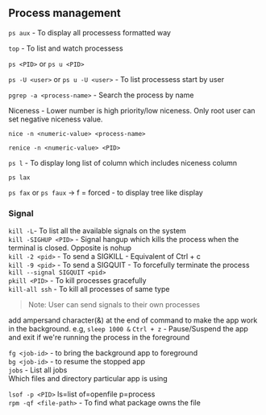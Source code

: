 ## Process management

`ps aux` - To display all processess formatted way  

`top` - To list and watch processess  

`ps <PID>` or `ps u <PID>`  

`ps -U <user>` or `ps u -U <user>` - To list processess start by user  

`pgrep -a <process-name>` - Search the process by name  

Niceness - Lower number is high priority/low niceness. Only root user can set negative niceness value.  

`nice -n <numeric-value> <process-name>`  

`renice -n <numeric-value> <PID>`  

`ps l` - To display long list of column which includes niceness column  

`ps lax`  

`ps fax` or `ps faux` -> f = forced - to display tree like display  

### Signal

`kill -L`- To list all the available signals on the system  
`kill -SIGHUP <PID>` - Signal hangup which kills the process when the terminal is closed. Opposite is nohup   
`kill -2 <pid>` - To send a SIGKILL  - Equivalent of Ctrl + c   
`kill -9 <pid>` - To send a SIGQUIT  - To forcefully terminate the process  
`kill --signal SIGQUIT <pid>`  
`pkill <PID>` - To kill processes gracefully  
`kill-all ssh` - To kill all processes of same type  

> Note: User can send signals to their own processes  

add ampersand character(&) at the end of command to make the app work in the background. e.g, `sleep 1000 &`
`Ctrl + z` - Pause/Suspend the app and exit if we're running the process in the foreground  

`fg <job-id>` - to bring the background app to foreground  
`bg <job-id>` - to resume the stopped app  
`jobs` - List all jobs  
Which files and directory particular app is using  

`lsof -p <PID>` ls=list of=openfile p=process  
`rpm -qf <file-path>` - To find what package owns the file	